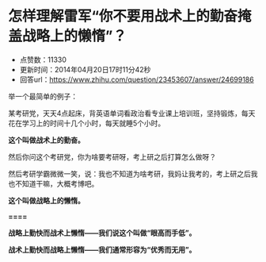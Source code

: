 # 怎样理解雷军“你不要用战术上的勤奋掩盖战略上的懒惰”？
- 点赞数：11330
- 更新时间：2014年04月20日17时11分42秒
- 回答url：https://www.zhihu.com/question/23453607/answer/24699186
<body>
 <p data-pid="iTOeU4mZ">举一个最简单的例子：</p>
 <p data-pid="Ia1N2li8">某考研党，天天4点起床，背英语单词看政治看专业课上培训班，坚持锻炼，每天花在学习上的时间十几个小时，每天就睡5个小时。</p>
 <p data-pid="s3ZB3HMq"><b>这个叫做战术上的勤奋。</b></p>
 <p data-pid="jPbHNz13">然后你问这个考研党，你为啥要考研呀，考上研之后打算怎么做呀？</p>
 <p data-pid="E1CuzDfe">然后考研学霸微微一笑，说：我也不知道为啥考研，我妈让我考的，考上研之后我也不知道干嘛，大概考博吧。</p>
 <p data-pid="hOdwS-Qo"><b>这个叫做战略上的懒惰。</b></p>
 <p data-pid="m8C3r414"><b>====</b></p>
 <p data-pid="Nn0eEvIY"><b>战略上勤快而战术上懒惰——我们说这个叫做“眼高而手低”。</b></p>
 <p data-pid="iBEruzy8"><b>战术上勤快而战略上懒惰——我们通常形容为“优秀而无用”。</b></p>
</body>